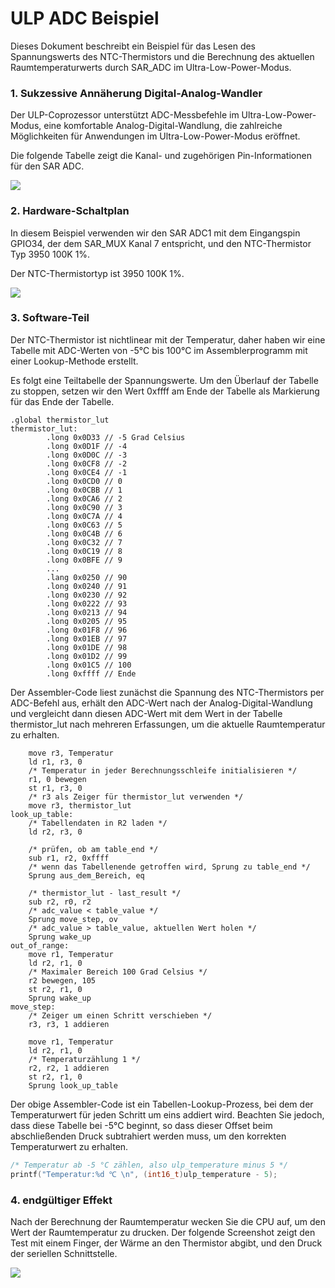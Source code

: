 # ULP ADC Beispiel

Dieses Dokument beschreibt ein Beispiel für das Lesen des Spannungswerts des NTC-Thermistors und die Berechnung des aktuellen Raumtemperaturwerts durch SAR_ADC im Ultra-Low-Power-Modus.

### 1. Sukzessive Annäherung Digital-Analog-Wandler
Der ULP-Coprozessor unterstützt ADC-Messbefehle im Ultra-Low-Power-Modus, eine komfortable Analog-Digital-Wandlung, die zahlreiche Möglichkeiten für Anwendungen im Ultra-Low-Power-Modus eröffnet.

Die folgende Tabelle zeigt die Kanal- und zugehörigen Pin-Informationen für den SAR ADC.

![](../../../documents/_static/ulp_adc/3.png)

### 2. Hardware-Schaltplan
In diesem Beispiel verwenden wir den SAR ADC1 mit dem Eingangspin GPIO34, der dem SAR_MUX Kanal 7 entspricht, und den NTC-Thermistor Typ 3950 100K 1%.

Der NTC-Thermistortyp ist 3950 100K 1%.

![](../../../documents/_static/ulp_adc/1.png)

### 3. Software-Teil
Der NTC-Thermistor ist nichtlinear mit der Temperatur, daher haben wir eine Tabelle mit ADC-Werten von -5°C bis 100°C im Assemblerprogramm mit einer Lookup-Methode erstellt.

Es folgt eine Teiltabelle der Spannungswerte. Um den Überlauf der Tabelle zu stoppen, setzen wir den Wert 0xffff am Ende der Tabelle als Markierung für das Ende der Tabelle.
```
.global thermistor_lut
thermistor_lut:
		.long 0x0D33 // -5 Grad Celsius
		.long 0x0D1F // -4 
		.long 0x0D0C // -3 
		.long 0x0CF8 // -2 
		.long 0x0CE4 // -1 
		.long 0x0CD0 // 0
		.long 0x0CBB // 1
		.long 0x0CA6 // 2
		.long 0x0C90 // 3
		.long 0x0C7A // 4
		.long 0x0C63 // 5
		.long 0x0C4B // 6
		.long 0x0C32 // 7
		.long 0x0C19 // 8
		.long 0x0BFE // 9
        ...
		.lang 0x0250 // 90
		.long 0x0240 // 91
		.long 0x0230 // 92
		.long 0x0222 // 93
		.long 0x0213 // 94
		.long 0x0205 // 95
		.long 0x01F8 // 96
		.long 0x01EB // 97
		.long 0x01DE // 98
		.long 0x01D2 // 99
		.long 0x01C5 // 100
		.long 0xffff // Ende
````

Der Assembler-Code liest zunächst die Spannung des NTC-Thermistors per ADC-Befehl aus, erhält den ADC-Wert nach der Analog-Digital-Wandlung und vergleicht dann diesen ADC-Wert mit dem Wert in der Tabelle thermistor_lut nach mehreren Erfassungen, um die aktuelle Raumtemperatur zu erhalten.

````
	move r3, Temperatur
	ld r1, r3, 0
	/* Temperatur in jeder Berechnungsschleife initialisieren */
	r1, 0 bewegen 
	st r1, r3, 0
	/* r3 als Zeiger für thermistor_lut verwenden */
	move r3, thermistor_lut 
look_up_table:
	/* Tabellendaten in R2 laden */
	ld r2, r3, 0 

	/* prüfen, ob am table_end */
	sub r1, r2, 0xffff
	/* wenn das Tabellenende getroffen wird, Sprung zu table_end */
	Sprung aus_dem_Bereich, eq
	
	/* thermistor_lut - last_result */
	sub r2, r0, r2
	/* adc_value < table_value */
	Sprung move_step, ov 
	/* adc_value > table_value, aktuellen Wert holen */
	Sprung wake_up
out_of_range:
	move r1, Temperatur
	ld r2, r1, 0
	/* Maximaler Bereich 100 Grad Celsius */
	r2 bewegen, 105 
	st r2, r1, 0
	Sprung wake_up
move_step:
	/* Zeiger um einen Schritt verschieben */
	r3, r3, 1 addieren 

	move r1, Temperatur
	ld r2, r1, 0
	/* Temperaturzählung 1 */
	r2, r2, 1 addieren 
	st r2, r1, 0
	Sprung look_up_table
````

Der obige Assembler-Code ist ein Tabellen-Lookup-Prozess, bei dem der Temperaturwert für jeden Schritt um eins addiert wird. Beachten Sie jedoch, dass diese Tabelle bei -5°C beginnt, so dass dieser Offset beim abschließenden Druck subtrahiert werden muss, um den korrekten Temperaturwert zu erhalten.

```C
/* Temperatur ab -5 °C zählen, also ulp_temperature minus 5 */
printf("Temperatur:%d ℃ \n", (int16_t)ulp_temperature - 5); 
```

### 4. endgültiger Effekt
Nach der Berechnung der Raumtemperatur wecken Sie die CPU auf, um den Wert der Raumtemperatur zu drucken. Der folgende Screenshot zeigt den Test mit einem Finger, der Wärme an den Thermistor abgibt, und den Druck der seriellen Schnittstelle.

![](../../../documents/_static/ulp_adc/2.png)

